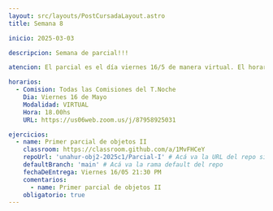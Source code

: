 ```yaml
---
layout: src/layouts/PostCursadaLayout.astro
title: Semana 8

inicio: 2025-03-03

descripcion: Semana de parcial!!!

atencion: El parcial es el día viernes 16/5 de manera virtual. El horario es de 18:00 a 21:30.

horarios:
  - Comision: Todas las Comisiones del T.Noche
    Dia: Viernes 16 de Mayo
    Modalidad: VIRTUAL
    Hora: 18.00hs
    URL: https://us06web.zoom.us/j/87958925031

ejercicios:
  - name: Primer parcial de objetos II
    classroom: https://classroom.github.com/a/1MvFHCeY
    repoUrl: 'unahur-obj2-2025c1/Parcial-I' # Acá va la URL del repo sin el "https://github.com/"
    defaultBranch: 'main' # Acá va la rama default del repo
    fechaDeEntrega: Viernes 16/05 21:30 PM
    comentarios:
      - name: Primer parcial de objetos II
    obligatorio: true
---
```


